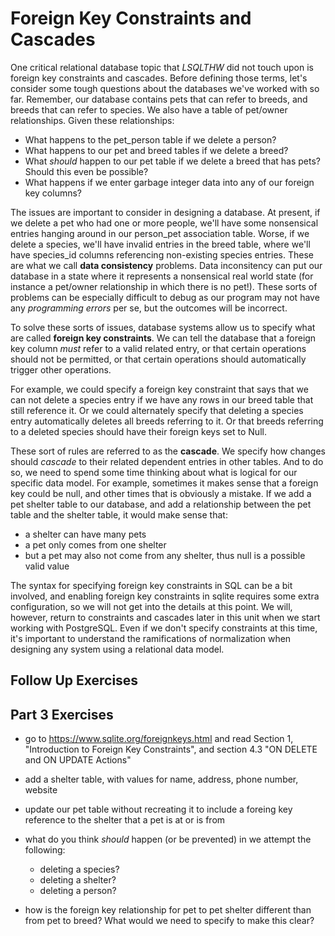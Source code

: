 [//]: <> (name: Follow Up: Foreign Key Constraints and Cascades)
[//]: <> (author: Iain Duncan)
[//]: <> (type: 3pc)
[//]: <> (time: 30)

# Foreign Key Constraints and Cascades

One critical relational database topic that *LSQLTHW* did not touch upon is foreign key constraints and cascades. Before defining those terms, let's consider some tough questions about the databases we've worked with so far. Remember, our database contains pets that can refer to breeds, and breeds that can refer to species. We also have a table of pet/owner relationships. Given these relationships:

 * What happens to the pet_person table if we delete a person?
 * What happens to our pet and breed tables if we delete a breed?
 * What *should* happen to our pet table if we delete a breed that has pets? Should this even be possible?
 * What happens if we enter garbage integer data into any of our foreign key columns?
 
The issues are important to consider in designing a database. At present, if we
delete a pet who had one or more people, we'll have some nonsensical entries hanging around in our person_pet association table. Worse, if we delete a species, we'll have invalid entries in the breed table, where we'll
have species_id columns referencing non-existing species entries. These are what we call **data consistency** problems. Data inconsitency can put our database in a state where it represents a nonsensical real world state (for instance a pet/owner relationship in which there is no pet!). These sorts of problems can be especially difficult to debug as our program may not have any *programming errors* per se, but the outcomes will be incorrect. 

To solve these sorts of issues, database systems allow us to specify what are called **foreign key constraints**. We can tell the database that a foreign key column *must* refer to a valid related entry, or that certain operations should not be permitted, or that certain operations should automatically
trigger other operations. 

For example, we could specify a foreign key constraint that says that we can not delete a species entry if we have any rows in our breed table that still reference it. Or we could alternately specify that deleting a species entry automatically deletes all breeds referring to it. Or that breeds referring to a deleted species should have their foreign keys set to Null. 

These sort of rules are referred to as the **cascade**. We specify
how changes should *cascade* to their related dependent entries in other tables. And to do so, we need to spend some time thinking about what is logical for our specific data model. For example, sometimes it makes sense that a foreign key could be null, and other times that is obviously a mistake. If we add a pet shelter table to our database, and add a relationship between the pet table and the shelter table, it would make sense that:

  - a shelter can have many pets
  - a pet only comes from one shelter
  - but a pet may also not come from any shelter, thus null is a possible valid value

The syntax for specifying foreign key constraints in SQL can be a bit involved, and enabling foreign key constraints in sqlite requires some extra configuration, so we will not get into the details at this point. We will, however, return to constraints and cascades later in this unit when we start working with PostgreSQL. Even if we don't specify constraints at this time, it's important to understand the ramifications of normalization when designing any system using a relational data model. 

## Follow Up Exercises

Part 3 Exercises
----------------
- go to https://www.sqlite.org/foreignkeys.html and read Section 1, "Introduction to Foreign Key Constraints",
  and section 4.3 "ON DELETE and ON UPDATE Actions" 
- add a shelter table, with values for name, address, phone number, website
- update our pet table without recreating it to include a foreing key reference to the shelter
  that a pet is at or is from


- what do you think *should* happen (or be prevented) in we attempt the following:
    - deleting a species?
    - deleting a shelter? 
    - deleting a person?
- how is the foreign key relationship for pet to pet shelter different than from pet to breed? What
  would we need to specify to make this clear?